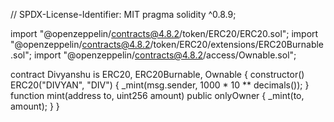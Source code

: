 // SPDX-License-Identifier: MIT
pragma solidity ^0.8.9;

import "@openzeppelin/contracts@4.8.2/token/ERC20/ERC20.sol";
import "@openzeppelin/contracts@4.8.2/token/ERC20/extensions/ERC20Burnable.sol";
import "@openzeppelin/contracts@4.8.2/access/Ownable.sol";

contract Divyanshu is ERC20, ERC20Burnable, Ownable {
    constructor() ERC20("DIVYAN", "DIV") {
        _mint(msg.sender, 1000 * 10 ** decimals());
    }
    function mint(address to, uint256 amount) public onlyOwner {
        _mint(to, amount);
    }
}
